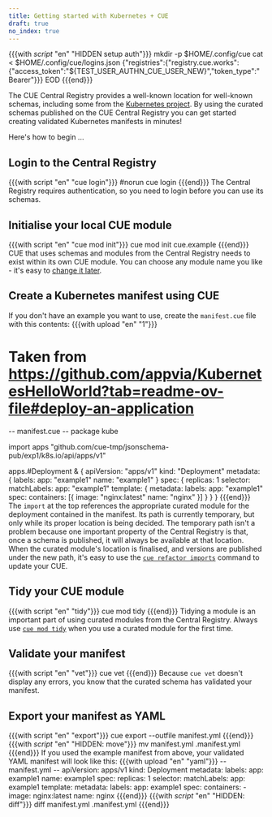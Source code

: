 ```yaml
---
title: Getting started with Kubernetes + CUE
draft: true
no_index: true
---
```


{{{with _script_ "en" "HIDDEN setup auth"}}}
mkdir -p $HOME/.config/cue
cat <<EOD > $HOME/.config/cue/logins.json
{"registries":{"registry.cue.works":{"access_token":"${TEST_USER_AUTHN_CUE_USER_NEW}","token_type":"Bearer"}}}
EOD
{{{end}}}

The CUE Central Registry provides a well-known location for well-known schemas,
including some from the [Kubernetes project](https://kubernetes.io/).
By using the curated schemas published on the CUE Central Registry you can get
started creating validated Kubernetes manifests in minutes!

Here's how to begin ...

## Login to the Central Registry
{{{with script "en" "cue login"}}}
#norun
cue login
{{{end}}}
The Central Registry requires authentication, so you need to login before you can use its schemas.

## Initialise your local CUE module
{{{with script "en" "cue mod init"}}}
cue mod init cue.example
{{{end}}}
CUE that uses schemas and modules from the Central Registry needs to exist
within its own CUE module. You can choose any module name you like - it's easy to
[change it later]({{<relref"docs/reference/command/cue-help-mod-rename">}}).

## Create a Kubernetes manifest using CUE

If you don't have an example you want to
use, create the `manifest.cue` file with this contents:
{{{with upload "en" "1"}}}
# Taken from https://github.com/appvia/KubernetesHelloWorld?tab=readme-ov-file#deploy-an-application
-- manifest.cue --
package kube

import apps "github.com/cue-tmp/jsonschema-pub/exp1/k8s.io/api/apps/v1"

apps.#Deployment & {
	apiVersion: "apps/v1"
	kind:       "Deployment"
	metadata: {
		labels: app: "example1"
		name: "example1"
	}
	spec: {
		replicas: 1
		selector: matchLabels: app: "example1"
		template: {
			metadata: labels: app: "example1"
			spec: containers: [{
				image: "nginx:latest"
				name:  "nginx"
			}]
		}
	}
}
{{{end}}}
The `import` at the top references the appropriate curated module for the
deployment contained in the manifest.
Its path is currently temporary, but only while its proper location is being decided.
The temporary path isn't a problem because one important property of the
Central Registry is that, once a schema is published, it will always be
available at that location.
When the curated module's location is finalised, and versions are published
under the new path, it's easy to use the
[`cue refactor imports`]({{<relref"docs/reference/command/cue-help-refactor-imports">}})
command to update your CUE.

## Tidy your CUE module
{{{with script "en" "tidy"}}}
cue mod tidy
{{{end}}}
Tidying a module is an important part of using curated modules from the Central
Registry. Always use
[`cue mod tidy`]({{<relref"docs/reference/command/cue-help-mod-tidy">}})
when you use a curated module for the first time.

## Validate your manifest
{{{with script "en" "vet"}}}
cue vet
{{{end}}}
Because `cue vet` doesn't display any errors, you know that the curated schema has validated your manifest.

## Export your manifest as YAML
{{{with script "en" "export"}}}
cue export --outfile manifest.yml
{{{end}}}
{{{with _script_ "en" "HIDDEN: move"}}}
mv manifest.yml .manifest.yml
{{{end}}}
If you used the example manifest from above, your validated YAML manifest will look like this:
{{{with upload "en" "yaml"}}}
-- manifest.yml --
apiVersion: apps/v1
kind: Deployment
metadata:
  labels:
    app: example1
  name: example1
spec:
  replicas: 1
  selector:
    matchLabels:
      app: example1
  template:
    metadata:
      labels:
        app: example1
    spec:
      containers:
        - image: nginx:latest
          name: nginx
{{{end}}}
{{{with _script_ "en" "HIDDEN: diff"}}}
diff manifest.yml .manifest.yml
{{{end}}}

